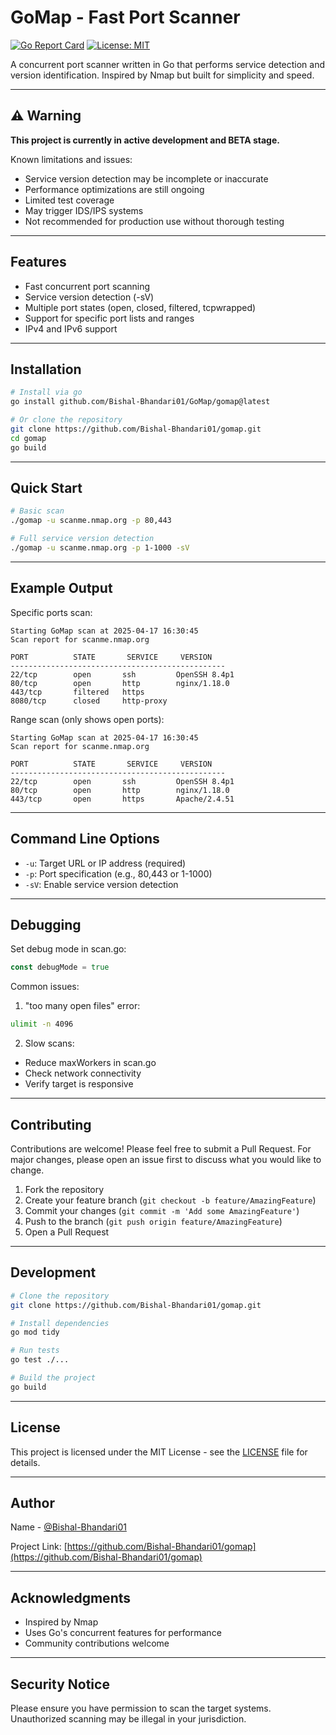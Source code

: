 # GoMap - Fast Port Scanner

[![Go Report Card](https://goreportcard.com/badge/github.com/Bishal-Bhandari01/GoMap)](https://goreportcard.com/report/github.com/Bishal-Bhandari01/GoMap)
[![License: MIT](https://img.shields.io/badge/License-MIT-yellow.svg)](https://opensource.org/licenses/MIT)

A concurrent port scanner written in Go that performs service detection and version identification. Inspired by Nmap but built for simplicity and speed.

---

## ⚠️ Warning

**This project is currently in active development and BETA stage.**

Known limitations and issues:
- Service version detection may be incomplete or inaccurate
- Performance optimizations are still ongoing
- Limited test coverage
- May trigger IDS/IPS systems
- Not recommended for production use without thorough testing

---

## Features

- Fast concurrent port scanning
- Service version detection (-sV)
- Multiple port states (open, closed, filtered, tcpwrapped)
- Support for specific port lists and ranges
- IPv4 and IPv6 support

---

## Installation

```bash
# Install via go
go install github.com/Bishal-Bhandari01/GoMap/gomap@latest  

# Or clone the repository
git clone https://github.com/Bishal-Bhandari01/gomap.git
cd gomap
go build
```

---

## Quick Start

```bash
# Basic scan
./gomap -u scanme.nmap.org -p 80,443

# Full service version detection
./gomap -u scanme.nmap.org -p 1-1000 -sV
```

---

## Example Output

Specific ports scan:
```
Starting GoMap scan at 2025-04-17 16:30:45
Scan report for scanme.nmap.org

PORT          STATE       SERVICE     VERSION
------------------------------------------------
22/tcp        open       ssh         OpenSSH 8.4p1
80/tcp        open       http        nginx/1.18.0
443/tcp       filtered   https       
8080/tcp      closed     http-proxy  
```

Range scan (only shows open ports):
```
Starting GoMap scan at 2025-04-17 16:30:45
Scan report for scanme.nmap.org

PORT          STATE       SERVICE     VERSION
------------------------------------------------
22/tcp        open       ssh         OpenSSH 8.4p1
80/tcp        open       http        nginx/1.18.0
443/tcp       open       https       Apache/2.4.51
```

---

## Command Line Options

- `-u`: Target URL or IP address (required)
- `-p`: Port specification (e.g., 80,443 or 1-1000)
- `-sV`: Enable service version detection

---

## Debugging

Set debug mode in scan.go:
```go
const debugMode = true
```

Common issues:
1. "too many open files" error:
```bash
ulimit -n 4096
```

2. Slow scans:
- Reduce maxWorkers in scan.go
- Check network connectivity
- Verify target is responsive

---

## Contributing

Contributions are welcome! Please feel free to submit a Pull Request. For major changes, please open an issue first to discuss what you would like to change.

1. Fork the repository
2. Create your feature branch (`git checkout -b feature/AmazingFeature`)
3. Commit your changes (`git commit -m 'Add some AmazingFeature'`)
4. Push to the branch (`git push origin feature/AmazingFeature`)
5. Open a Pull Request

---

## Development

```bash
# Clone the repository
git clone https://github.com/Bishal-Bhandari01/gomap.git

# Install dependencies
go mod tidy

# Run tests
go test ./...

# Build the project
go build
```

---

## License

This project is licensed under the MIT License - see the [LICENSE](LICENSE) file for details.

---

## Author

Name - [@Bishal-Bhandari01](https://github.com/Bishal-Bhandari01)

Project Link: [https://github.com/Bishal-Bhandari01/gomap](https://github.com/Bishal-Bhandari01/gomap)

---

## Acknowledgments

- Inspired by Nmap
- Uses Go's concurrent features for performance
- Community contributions welcome

---

## Security Notice

Please ensure you have permission to scan the target systems. Unauthorized scanning may be illegal in your jurisdiction.
